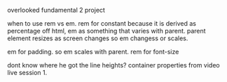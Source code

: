 overlooked fundamental 2 project

when to use rem vs em. rem for constant because it is derived as percentage off html, em as something that varies with parent. parent element resizes as screen changes so em changess or scales.

em for padding. so em scales with parent.
rem for font-size

dont know where he got the line heights?
container properties from video live session 1.
